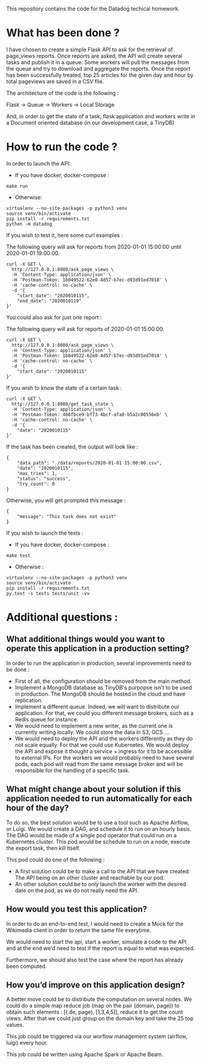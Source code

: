 This repository contains the code for the Datadog techical homework.

# What has been done ? 

I have chosen to create a simple Flask API to ask for the retrieval of page_views reports.
Once reports are asked, the API will create several tasks and publish it in a queue. 
Some workers will pull the messages from the queue and try to download and aggregate the reports.
Once the report has been successfully treated, top 25 articles for the given day and hour by total pageviews are 
saved in a CSV file.

The architecture of the code is the following : 

Flask -> Queue -> Workers -> Local Storage

And, in order to get the state of a task, flask application and workers write in a Document oriented database 
(in our development case, a TinyDB)

# How to run the code ? 

In order to launch the API:

- If you have docker, docker-compose :  

`make run`

- Otherwise: 

```
virtualenv --no-site-packages -p python3 venv
source venv/bin/activate
pip install -r requirements.txt
python -m datadog
```

If you wish to test it, here some curl examples : 

The following query will ask for reports from  2020-01-01 15:00:00 until 2020-01-01 19:00:00.

```
curl -X GET \
  http://127.0.0.1:8080/ask_page_views \
  -H 'Content-Type: application/json' \
  -H 'Postman-Token: 1b049522-62e0-4d57-b7ec-d93d91ed7018' \
  -H 'cache-control: no-cache' \
  -d '{
	"start_date": "2020010115",
	"end_date": "2020010119"
}'
```

You could also ask for just one report : 

The following query will ask for reports of 2020-01-01 15:00:00.

```
curl -X GET \
  http://127.0.0.1:8080/ask_page_views \
  -H 'Content-Type: application/json' \
  -H 'Postman-Token: 1b049522-62e0-4d57-b7ec-d93d91ed7018' \
  -H 'cache-control: no-cache' \
  -d '{
	"start_date": "2020010115"
}'
```

If you wish to know the state of a certain task : 

```
curl -X GET \
  http://127.0.0.1:8080/get_task_state \
  -H 'Content-Type: application/json' \
  -H 'Postman-Token: 466fbce9-bf73-4bcf-afa8-b5a2c00556eb' \
  -H 'cache-control: no-cache' \
  -d '{
	"date": "2020010115"
}'
```

If the task has been created, the output will look like : 

```
{
    "data_path": "./data/reports/2020-01-01 15:00:00.csv",
    "date": "2020010115",
    "max_tries": 1,
    "status": "success",
    "try_count": 0
}
```

Otherwise, you will get prompted this message : 

```
{
    "message": "This task does not exist"
}
```

If you wish to launch the tests : 

- If you have docker, docker-compose :  


`make test`


- Otherwise : 

```
virtualenv --no-site-packages -p python3 venv
source venv/bin/activate
pip install -r requirements.txt
py.test -s tests tests/unit -vv
```

# Additional questions :

## What additional things would you want to operate this application in a production setting?

In order to run the application in production, several improvements need to be done : 

- First of all, the configuration should be removed from the main method.
- Implement a MongoDB database as TinyDB's purpopse isn't to be used in production. The MongoDB should be 
hosted in the cloud and have replication.
- Implement a different queue. Indeed, we will want to distribute our application. For that, we could you different
message brokers, such as a Redis queue for instance.
- We would need to implement a new writer, as the current one is currently writing locally. We could store the data 
in S3, GCS ...
- We would need to deploy the API and the workers differently as they do not scale equally. For that we could 
use Kubernetes. We would deploy the API and expose it thought a service + ingress for it to be accessible 
to external IPs. For the workers we would probably need to have several pods, each pod will read from the same 
message broker and will be responsible for the handling of a specific task.

## What might change about your solution if this application needed to run automatically for each hour of the day?
To do so, the best solution would be to use a tool such as Apache Airflow, or Luigi.
We would create a DAG, and schedule it to run on an hourly basis. 
The DAG would be made of a single pod operator that could run on a Kubernetes cluster. 
This pod would be schedule to run on a node, execute the export task, then kill itself.

This pod could do one of the following : 

- A first solution could be to make a call to the API that we have created. The API being on an other cluster
and reachable by our pod.
- An other solution could be to only launch the worker with the desired date on the pod, as we do not really 
need the API.


## How would you test this application?

In order to do an end-to-end test, I would need to create a Mock for the Wikimedia client in order to 
return the same file everytime. 

We would need to start the api, start a worker, simulate a code to the API and at the end we'd need 
to test if the report is equal to what was expected.

Furthermore, we should also test the case where the report has already been computed. 

## How you’d improve on this application design?

A better move could be to distribute the computation on several nodes. We could do a simple 
map reduce job (map on the pair (domain, page)) to obtain such elements : [(.de, page), [1,3,4,5]], reduce it to get
the count views. After that we could just group on the domain key and take the 25 top values.

This job could be triggered via our worflow management system (airflow, luigi) every hour.

This job could be written using Apache Spark or Apache Beam.